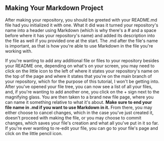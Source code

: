 ## Making Your Markdown Project

After making your repository, you should be greeted with your README.md file had you initialized it with one. What it did
was it turned your repository's name into a header using Markdown (which is why there's a # and a space before where it has 
your repository's name) and added its description into the file as well if you provided one at the start. The .md after the
file's name is important, as that is how you're able to use Markdown in the file you're working with.

If you're wanting to add any additional file or files to your repository besides your README one, depending on what's on your screen, you may need to click on the little icon to the left of where it states your repository's name on the top of the page
and where it states that you're on the main branch of your repository, which for the purpose of this tutorial, I won't be 
getting into. After you've opened your file tree, you can now see a list of all your files, and, if you're wanting to add another one, you click on the + sign next to the magnifying glass. You are then taken to a brand new file page, where you can
name it something relative to what it's about. **Make sure to end your file name in .md if you want to use Markdown in it.**
From there, you may either choose to cancel changes, which in the case you've just created it, doesn't proceed with making the file, or you may choose to commit changes, which saves your file's creation and what all you've put in it so far. If you're ever wanting to re-edit your file, you can go to your file's page and click on the little pencil icon.
